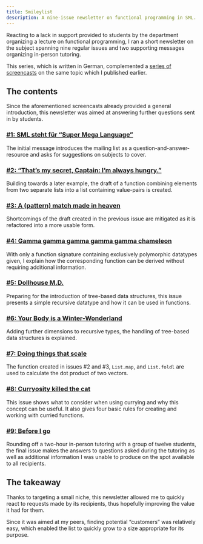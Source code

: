 ```yaml
---
title: Smileylist
description: A nine-issue newsletter on functional programming in SML.
---
```

Reacting to a lack in support provided to students by the department organizing a lecture on functional programming, I ran a short newsletter on the subject spanning nine regular issues and two supporting messages organizing in-person tutoring.

This series, which is written in German, complemented a [series of screencasts](#!/posts/screencasts-on-standard-ml-in-german) on the same topic which I published earlier.

## The contents

Since the aforementioned screencasts already provided a general introduction, this newsletter was aimed at answering further questions sent in by students.

### [#1: SML steht für “Super Mega Language”](http://eepurl.com/M-MJ1)

The initial message introduces the mailing list as a question-and-answer-resource and asks for suggestions on subjects to cover.

### [#2: “That’s my secret, Captain: I’m always hungry.”](http://eepurl.com/NlLvb)

Building towards a later example, the draft of a function combining elements from two separate lists into a list containing value-pairs is created.

### [#3: A (pattern) match made in heaven](http://eepurl.com/NCQB9)

Shortcomings of the draft created in the previous issue are mitigated as it is refactored into a more usable form.

### [#4: Gamma gamma gamma gamma gamma chameleon](http://eepurl.com/NTyWX)

With only a function signature containing exclusively polymorphic datatypes given, I explain how the corresponding function can be derived without requiring additional information.

### [#5: Dollhouse M.D.](http://eepurl.com/Owu_H)

Preparing for the introduction of tree-based data structures, this issue presents a simple recursive datatype and how it can be used in functions.

### [#6: Your Body is a Winter-Wonderland](http://eepurl.com/OKUT1)

Adding further dimensions to recursive types, the handling of tree-based data structures is explained.

### [#7: Doing things that scale](http://eepurl.com/O1urD)

The function created in issues #2 and #3, `List.map`, and `List.foldl` are used to calculate the dot product of two vectors.

### [#8: Curryosity killed the cat](http://eepurl.com/O55-n)

This issue shows what to consider when using currying and why this concept can be useful. It also gives four basic rules for creating and working with curried functions.

### [#9: Before I go](http://eepurl.com/Pgnzr)

Rounding off a two-hour in-person tutoring with a group of twelve students, the final issue makes the answers to questions asked during the tutoring as well as additional information I was unable to produce on the spot available to all recipients.

## The takeaway

Thanks to targeting a small niche, this newsletter allowed me to quickly react to requests made by its recipients, thus hopefully improving the value it had for them.

Since it was aimed at my peers, finding potential “customers” was relatively easy, which enabled the list to quickly grow to a size appropriate for its purpose.